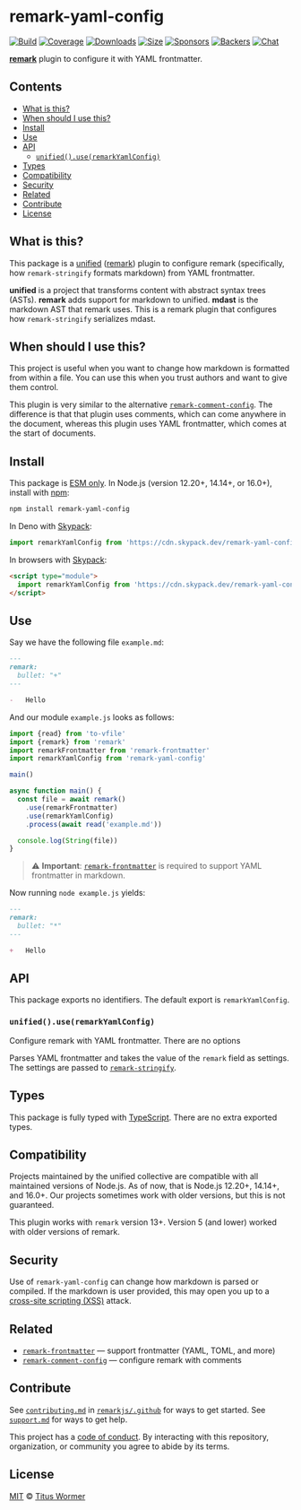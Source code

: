 # remark-yaml-config

[![Build][build-badge]][build]
[![Coverage][coverage-badge]][coverage]
[![Downloads][downloads-badge]][downloads]
[![Size][size-badge]][size]
[![Sponsors][sponsors-badge]][collective]
[![Backers][backers-badge]][collective]
[![Chat][chat-badge]][chat]

**[remark][]** plugin to configure it with YAML frontmatter.

## Contents

*   [What is this?](#what-is-this)
*   [When should I use this?](#when-should-i-use-this)
*   [Install](#install)
*   [Use](#use)
*   [API](#api)
    *   [`unified().use(remarkYamlConfig)`](#unifieduseremarkyamlconfig)
*   [Types](#types)
*   [Compatibility](#compatibility)
*   [Security](#security)
*   [Related](#related)
*   [Contribute](#contribute)
*   [License](#license)

## What is this?

This package is a [unified][] ([remark][]) plugin to configure remark
(specifically, how `remark-stringify` formats markdown) from YAML frontmatter.

**unified** is a project that transforms content with abstract syntax trees
(ASTs).
**remark** adds support for markdown to unified.
**mdast** is the markdown AST that remark uses.
This is a remark plugin that configures how `remark-stringify` serializes mdast.

## When should I use this?

This project is useful when you want to change how markdown is formatted from
within a file.
You can use this when you trust authors and want to give them control.

This plugin is very similar to the alternative
[`remark-comment-config`][remark-comment-config].
The difference is that that plugin uses comments, which can come anywhere in the
document, whereas this plugin uses YAML frontmatter, which comes at the start of
documents.

## Install

This package is [ESM only](https://gist.github.com/sindresorhus/a39789f98801d908bbc7ff3ecc99d99c).
In Node.js (version 12.20+, 14.14+, or 16.0+), install with [npm][]:

```sh
npm install remark-yaml-config
```

In Deno with [Skypack][]:

```js
import remarkYamlConfig from 'https://cdn.skypack.dev/remark-yaml-config@6?dts'
```

In browsers with [Skypack][]:

```html
<script type="module">
  import remarkYamlConfig from 'https://cdn.skypack.dev/remark-yaml-config@6?min'
</script>
```

## Use

Say we have the following file `example.md`:

```markdown
---
remark:
  bullet: "+"
---

-   Hello
```

And our module `example.js` looks as follows:

```js
import {read} from 'to-vfile'
import {remark} from 'remark'
import remarkFrontmatter from 'remark-frontmatter'
import remarkYamlConfig from 'remark-yaml-config'

main()

async function main() {
  const file = await remark()
    .use(remarkFrontmatter)
    .use(remarkYamlConfig)
    .process(await read('example.md'))

  console.log(String(file))
}
```

> ⚠️ **Important**: [`remark-frontmatter`][remark-frontmatter] is required to
> support YAML frontmatter in markdown.

Now running `node example.js` yields:

```markdown
---
remark:
  bullet: "*"
---

+   Hello
```

## API

This package exports no identifiers.
The default export is `remarkYamlConfig`.

### `unified().use(remarkYamlConfig)`

Configure remark with YAML frontmatter.
There are no options

Parses YAML frontmatter and takes the value of the `remark` field as settings.
The settings are passed to [`remark-stringify`][stringify-settings].

## Types

This package is fully typed with [TypeScript][].
There are no extra exported types.

## Compatibility

Projects maintained by the unified collective are compatible with all maintained
versions of Node.js.
As of now, that is Node.js 12.20+, 14.14+, and 16.0+.
Our projects sometimes work with older versions, but this is not guaranteed.

This plugin works with `remark` version 13+.
Version 5 (and lower) worked with older versions of remark.

## Security

Use of `remark-yaml-config` can change how markdown is parsed or compiled.
If the markdown is user provided, this may open you up to a
[cross-site scripting (XSS)][xss] attack.

## Related

*   [`remark-frontmatter`][remark-frontmatter]
    — support frontmatter (YAML, TOML, and more)
*   [`remark-comment-config`][remark-comment-config]
    — configure remark with comments

## Contribute

See [`contributing.md`][contributing] in [`remarkjs/.github`][health] for ways
to get started.
See [`support.md`][support] for ways to get help.

This project has a [code of conduct][coc].
By interacting with this repository, organization, or community you agree to
abide by its terms.

## License

[MIT][license] © [Titus Wormer][author]

<!-- Definitions -->

[build-badge]: https://github.com/remarkjs/remark-yaml-config/workflows/main/badge.svg

[build]: https://github.com/remarkjs/remark-yaml-config/actions

[coverage-badge]: https://img.shields.io/codecov/c/github/remarkjs/remark-yaml-config.svg

[coverage]: https://codecov.io/github/remarkjs/remark-yaml-config

[downloads-badge]: https://img.shields.io/npm/dm/remark-yaml-config.svg

[downloads]: https://www.npmjs.com/package/remark-yaml-config

[size-badge]: https://img.shields.io/bundlephobia/minzip/remark-yaml-config.svg

[size]: https://bundlephobia.com/result?p=remark-yaml-config

[sponsors-badge]: https://opencollective.com/unified/sponsors/badge.svg

[backers-badge]: https://opencollective.com/unified/backers/badge.svg

[collective]: https://opencollective.com/unified

[chat-badge]: https://img.shields.io/badge/chat-discussions-success.svg

[chat]: https://github.com/remarkjs/remark/discussions

[npm]: https://docs.npmjs.com/cli/install

[skypack]: https://www.skypack.dev

[health]: https://github.com/remarkjs/.github

[contributing]: https://github.com/remarkjs/.github/blob/HEAD/contributing.md

[support]: https://github.com/remarkjs/.github/blob/HEAD/support.md

[coc]: https://github.com/remarkjs/.github/blob/HEAD/code-of-conduct.md

[license]: license

[author]: https://wooorm.com

[remark]: https://github.com/remarkjs/remark

[unified]: https://github.com/unifiedjs/unified

[typescript]: https://www.typescriptlang.org

[stringify-settings]: https://github.com/remarkjs/remark/blob/main/packages/remark-stringify/readme.md#options

[remark-comment-config]: https://github.com/remarkjs/remark-comment-config

[remark-frontmatter]: https://github.com/remarkjs/remark-frontmatter

[xss]: https://en.wikipedia.org/wiki/Cross-site_scripting
